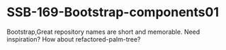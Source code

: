 # SSB-169-Bootstrap-components01
Bootstrap,Great repository names are short and memorable. Need inspiration? How about refactored-palm-tree?
